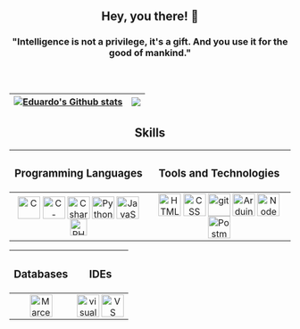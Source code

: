 <h2 align="center">Hey, you there! 👋</h3>

<h3 align="center">"Intelligence is not a privilege, it's a gift. And you use it for the good of mankind."</h3> 

##
<br>

<a href="https://github.com/eduardogtbarros/github-readme-stats"><img align="center" src="https://github-readme-stats.vercel.app/api?username=eduardogtbarros&show_icons=true&include_all_commits=true&theme=vision-friendly-dark&hide_border=true" alt="Eduardo's Github stats" /></a> | <a href="https://github.com/eduardogtbarros/github-readme-stats"><img align="center" src="https://github-readme-stats.vercel.app/api/top-langs/?username=eduardogtbarros&layout=compact&theme=vision-friendly-dark&hide_border=true" /></a> |
| ------------- | ------------- |

##

<h2 align="center">Skills</h2>


<div align="center">

| <h3 align="center">Programming Languages</h3> | <h3 align="center">Tools and Technologies</h3> |
|:--------------------------------------------:|:----------------------------------------------:|
| <img align="center" alt="C" height="40" width="40" src="https://cdn.jsdelivr.net/gh/devicons/devicon/icons/c/c-original.svg" title="C"/> <img align="center" alt="C-plus-plus" height="40" width="40" src="https://cdn.jsdelivr.net/gh/devicons/devicon/icons/cplusplus/cplusplus-original.svg" title="C++"/> <img align="center" alt="Csharp" height="40" width="40" src="https://cdn.jsdelivr.net/gh/devicons/devicon/icons/csharp/csharp-original.svg" title="C#"/> <img align="center" alt="Python" height="40" width="40" src="https://cdn.jsdelivr.net/gh/devicons/devicon/icons/python/python-original.svg" title="Python"/> <img align="center" alt="JavaScript" height="40" width="40" src="https://cdn.jsdelivr.net/gh/devicons/devicon/icons/javascript/javascript-original.svg" title="JavaScript"/> <img align="center" alt="PHP" alt="PHP" height="30" width="30" src="https://cdn.jsdelivr.net/gh/devicons/devicon/icons/php/php-original.svg" title="PHP"/> | <img align="center" alt="HTML" height="40" width="40" src="https://cdn.jsdelivr.net/gh/devicons/devicon/icons/html5/html5-original.svg" title="HTML"/> <img align="center" alt="CSS" height="40" width="40" src="https://cdn.jsdelivr.net/gh/devicons/devicon/icons/css3/css3-original.svg" title="CSS" /> <img align="center" alt="git" height="40" width="40" src="https://cdn.jsdelivr.net/gh/devicons/devicon/icons/git/git-original.svg" title="Git"/> <img align="center" alt="Arduino" height="40" width="40" src="https://cdn.jsdelivr.net/gh/devicons/devicon/icons/arduino/arduino-original.svg" title="Arduino"/> <img align="center" alt="NodeJS" height="40" width="40" src="https://cdn.jsdelivr.net/gh/devicons/devicon/icons/nodejs/nodejs-original.svg" title="NodeJS"/> <img align="center" alt="Postman" heigh="40" width="40" src="https://cdn.jsdelivr.net/gh/devicons/devicon/icons/postman/postman-original.svg"  title="Postman"/> |

| <h3 align="center">Databases</h3> | <h3 align="center">IDEs</h3> |
|:----------------------------------:|:--------------------------:|
| <img align="center" alt="Marcela-mysql" height="40" width="40" src="https://cdn.jsdelivr.net/gh/devicons/devicon/icons/mysql/mysql-original.svg" title="MySQL"/> | <img align="center" alt="visual-studio" height="40" width="40" src="https://cdn.jsdelivr.net/gh/devicons/devicon/icons/visualstudio/visualstudio-plain.svg" title="Visual Studio"/> <img align="center" alt="VS Code" height="40" width="40" src="https://cdn.jsdelivr.net/gh/devicons/devicon/icons/vscode/vscode-original.svg" title="VS Code" /> |

</div>
